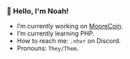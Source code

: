 ### 👋 Hello, I'm Noah!

- I’m currently working on [MooreCoin](https://moorecoin.online).
- I’m currently learning PHP.
- How to reach me: `.nhvr` on Discord.
- Pronouns: `They/Them`.
